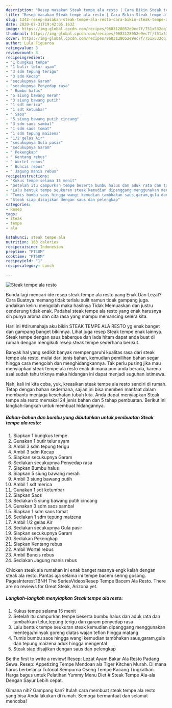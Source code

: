```yaml
---
description: "Resep masakan Steak tempe ala resto | Cara Bikin Steak tempe ala resto Yang Sempurna"
title: "Resep masakan Steak tempe ala resto | Cara Bikin Steak tempe ala resto Yang Sempurna"
slug: 1342-resep-masakan-steak-tempe-ala-resto-cara-bikin-steak-tempe-ala-resto-yang-sempurna
date: 2020-07-31T19:42:05.163Z
image: https://img-global.cpcdn.com/recipes/9683128052e9ec7f/751x532cq70/steak-tempe-ala-resto-foto-resep-utama.jpg
thumbnail: https://img-global.cpcdn.com/recipes/9683128052e9ec7f/751x532cq70/steak-tempe-ala-resto-foto-resep-utama.jpg
cover: https://img-global.cpcdn.com/recipes/9683128052e9ec7f/751x532cq70/steak-tempe-ala-resto-foto-resep-utama.jpg
author: Lula Figueroa
ratingvalue: 3
reviewcount: 8
recipeingredient:
- "1 bungkus tempe"
- "1 butir telur ayam"
- "3 sdm tepung terigu"
- "3 sdm Kecap"
- "secukupnya Garam"
- "secukupnya Penyedap rasa"
- " Bumbu halus"
- "5 siung bawang merah"
- "3 siung bawang putih"
- "1 sdt merica"
- "1 sdt ketumbar"
- " Saos"
- "5 siung bawang putih cincang"
- "3 sdm saos sambal"
- "1 sdm saos tomat"
- "1 sdm tepung maizena"
- "1/2 gelas Air"
- "secukupnya Gula pasir"
- "secukupnya Garam"
- " Pekengkap"
- " Kentang rebus"
- " Wortel rebus"
- " Buncis rebus"
- " Jagung manis rebus"
recipeinstructions:
- "Kukus tempe selama 15 menit"
- "Setelah itu campurkan tempe beserta bumbu halus dan aduk rata dan tambahkan telur,tepung terigu dan garam penyedap rasa"
- "Lalu bentuk tempe seukuran steak kemudian dipanggang menggunakan mentega/minyak goreng diatas wajan teflon hingga matang"
- "Tumis bumbu saos hingga wangi kemudian tambhakan saus,garam,gula dan tepung maizena aduk hingga mengental"
- "Steak siap disajikan dengan saus dan pelengkap"
categories:
- Resep
tags:
- steak
- tempe
- ala

katakunci: steak tempe ala 
nutrition: 163 calories
recipecuisine: Indonesian
preptime: "PT40M"
cooktime: "PT58M"
recipeyield: "1"
recipecategory: Lunch

---
```



![Steak tempe ala resto](https://img-global.cpcdn.com/recipes/9683128052e9ec7f/751x532cq70/steak-tempe-ala-resto-foto-resep-utama.jpg)

Bunda lagi mencari ide resep steak tempe ala resto yang Enak Dan Lezat? Cara Buatnya memang tidak terlalu sulit namun tidak gampang juga. andaikan keliru mengolah maka hasilnya Tidak Memuaskan dan justru cenderung tidak enak. Padahal steak tempe ala resto yang enak harusnya sih punya aroma dan cita rasa yang mampu memancing selera kita.

Hari ini #dirumahaja aku bikin STEAK TEMPE ALA RESTO yg enak banget dan gampang banget bikinnya. Lihat juga resep Steak tempe enak lainnya. Steak tempe dengan saus baberque dan lada hitam dapat anda buat di rumah dengan mengikuti resep steak tempe sederhana berikut.

Banyak hal yang sedikit banyak mempengaruhi kualitas rasa dari steak tempe ala resto, mulai dari jenis bahan, kemudian pemilihan bahan segar hingga cara mengolah dan menghidangkannya. Tak perlu pusing jika mau menyiapkan steak tempe ala resto enak di mana pun anda berada, karena asal sudah tahu triknya maka hidangan ini dapat menjadi suguhan istimewa.


Nah, kali ini kita coba, yuk, kreasikan steak tempe ala resto sendiri di rumah. Tetap dengan bahan sederhana, sajian ini bisa memberi manfaat dalam membantu menjaga kesehatan tubuh kita. Anda dapat menyiapkan Steak tempe ala resto memakai 24 jenis bahan dan 5 tahap pembuatan. Berikut ini langkah-langkah untuk membuat hidangannya.

<!--inarticleads1-->

##### Bahan-bahan dan bumbu yang dibutuhkan untuk pembuatan Steak tempe ala resto:

1. Siapkan 1 bungkus tempe
1. Gunakan 1 butir telur ayam
1. Ambil 3 sdm tepung terigu
1. Ambil 3 sdm Kecap
1. Siapkan secukupnya Garam
1. Sediakan secukupnya Penyedap rasa
1. Siapkan  Bumbu halus
1. Siapkan 5 siung bawang merah
1. Ambil 3 siung bawang putih
1. Ambil 1 sdt merica
1. Gunakan 1 sdt ketumbar
1. Siapkan  Saos
1. Sediakan 5 siung bawang putih cincang
1. Gunakan 3 sdm saos sambal
1. Siapkan 1 sdm saos tomat
1. Sediakan 1 sdm tepung maizena
1. Ambil 1/2 gelas Air
1. Sediakan secukupnya Gula pasir
1. Siapkan secukupnya Garam
1. Sediakan  Pekengkap
1. Siapkan  Kentang rebus
1. Ambil  Wortel rebus
1. Ambil  Buncis rebus
1. Sediakan  Jagung manis rebus


Chicken steak ala rumahan ini enak banget rasanya engk kalah dengan steak ala resto. Pantas aja selama ini tempe bacem sering gosong. PagesInterestTBNH The SeriesVideosResep Tempe Bacem Ala Resto. There are no reviews for Great Steak, Arizona yet. 

<!--inarticleads2-->

##### Langkah-langkah menyiapkan Steak tempe ala resto:

1. Kukus tempe selama 15 menit
1. Setelah itu campurkan tempe beserta bumbu halus dan aduk rata dan tambahkan telur,tepung terigu dan garam penyedap rasa
1. Lalu bentuk tempe seukuran steak kemudian dipanggang menggunakan mentega/minyak goreng diatas wajan teflon hingga matang
1. Tumis bumbu saos hingga wangi kemudian tambhakan saus,garam,gula dan tepung maizena aduk hingga mengental
1. Steak siap disajikan dengan saus dan pelengkap


Be the first to write a review! Resep: Lezat Ayam Bakar Ala Resto Padang Sewa. Resep: Appetizing Tempe Mendoan ala Tiger Kitchen Murah. Di mana harus berbelanja Tutorial Sempurna Oseng Tempe Kacang Tingkatkan. Harga bagus untuk Pelatihan Yummy Menu Diet # Steak Tempe Ala-ala Dengan Sayur Lebih cepat. 

Gimana nih? Gampang kan? Itulah cara membuat steak tempe ala resto yang bisa Anda lakukan di rumah. Semoga bermanfaat dan selamat mencoba!
